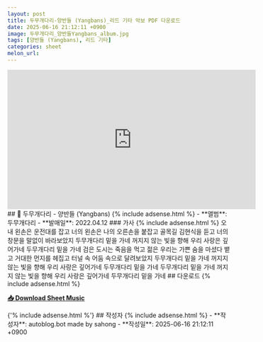 ```yaml
---
layout: post
title: 두무개다리-양반들 (Yangbans)_리드 기타 악보 PDF 다운로드
date: 2025-06-16 21:12:11 +0900
image: 두무개다리_양반들Yangbans_album.jpg
tags: [양반들 (Yangbans), 리드 기타]
categories: sheet
melon_url: 
---
```

<iframe width="560" height="315" src="https://www.youtube.com/embed/-j7PtuV7ufA" frameborder="0" allowfullscreen></iframe>
## 🎵 두무개다리 - 양반들 (Yangbans)
{% include adsense.html %}
- **앨범**: 두무개다리  
- **발매일**: 2022.04.12  
### 가사
{% include adsense.html %}
오 내 왼손은 운전대를 잡고  
너의 왼손은 나의 오른손을 붙잡고  
골목길 김현식을 듣고  
너의 창문을 말없이 바라보았지  
두무개다리 밑을 가네  
꺼지지 않는 빛을 향해  
우리 사랑은 깊어가네  
두무개다리 밑을 가네  
검은 도시는 죽음을 먹고  
젊은 우리는 가쁜 숨을 마셨다 뱉고  
거대한 먼지를 헤집고  
터널 속 어둠 속으로 달려보았지  
두무개다리 밑을 가네  
꺼지지 않는 빛을 향해  
우리 사랑은 깊어가네  
두무개다리 밑을 가네  
두무개다리 밑을 가네  
꺼지지 않는 빛을 향해  
우리 사랑은 깊어가네  
두무개다리 밑을 가네  
## 다운로드
{% include adsense.html %}
<p><a href="https://drive.google.com/file/d/12N9MvNzCghrV3sm8W1XpWcI4GDpVg6-1/view?usp=drive_link" download><strong>📥 Download Sheet Music</strong></a></p>
{'% include adsense.html %'}
## 작성자 
{% include adsense.html %}
- **작성자**: autoblog.bot made by sahong
- **작성일**: 2025-06-16 21:12:11 +0900
